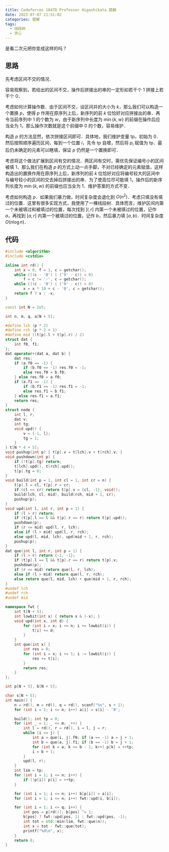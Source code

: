 ```yaml
---
title: Codeforces 1847D Professor Higashikata 题解
date: 2023-07-07 21:51:02
categories: 题解
tags:
  - 线段树
  - 贪心
---
```


是看二次元把你变成这样的吗？

<!-- more -->

## 思路

先考虑区间不交的情况．

容易观察到，若给出的区间不交，操作后拼接出的串的一定形如若干个 $1$ 拼接上若干个 $0$．

考虑如何计算操作数．由于区间不交，设区间并的大小为 $k$，那么我们可以构造一个置换 $p$，使得 $p$ 作用在原序列上后，新序列的前 $k$ 位恰好对应拼接出的串．再令当前序列中 $1$ 的个数为 $w$，由于新序列中长度为 $\min\{k, w\}$ 的前缀在操作后应当全为 $1$，那么操作次数就是这个前缀中 $0$ 的个数，容易维护．

构造 $p$ 的方法显然，依次拼接区间即可．具体地，我们维护变量 $\mathrm{tp}$，初始为 $0$．然后按照顺序遍历区间，每到一个位置 $i$，先令 $\mathrm{tp}$ 自增，然后将 $p_i$ 赋值为 $\mathrm{tp}$．最后仍未确定的元素可以瞎填，保证 $p$ 仍然是一个置换即可．

考虑将这个做法扩展到区间有交的情况．两区间有交时，需优先保证编号小的区间被填 $1$．那么我们在构造 $p$ 的方式上动一点手脚，不对已经确定的元素赋值，这样构造出的置换作用在原序列上后，新序列的前 $k$ 位恰好对应将编号较大的区间中与编号较小的区间的交去掉后拼接出的串．为了使高位尽可能填 $1$，操作后的新序列长度为 $\min\{k, w\}$ 的前缀也应当全为 $1$．维护答案的方式不变．

考虑如何构造 $p$．如果我们暴力做，时间复杂度会退化到 $O(n^2)$．考虑只填没有填过的位置．这里有很多实现方式，我使用了一棵线段树．具体而言，维护区间内第一个未被填过和被填过的位置，每次找到 $[l, r]$ 内第一个未被填过的位置，记作 $a$，再找到 $[a, r]$ 内第一个被填过的位置，记作 $b$，然后暴力填 $[a, b)$．时间复杂度 $O(n \log n)$．

## 代码

```cpp
#include <algorithm>
#include <cstdio>

inline int rd() {
	int x = 0, f = 1, c = getchar();
	while (((c - '0') | ('9' - c)) < 0)
		f = c != '-', c = getchar();
	while (((c - '0') | ('9' - c)) > 0)
		x = x * 10 + c - '0', c = getchar();
	return f ? x : -x;
}

const int N = 2e5;

int n, m, q, a[N + 5];

#define lch (p * 2)
#define rch (p * 2 + 1)
#define mid ((t[p].l + t[p].r) / 2)
struct dat {
	int f0, f1;
};
dat operator+(dat a, dat b) {
	dat res;
	if (a.f0 == -1) {
		if (b.f0 == -1) res.f0 = -1;
		else res.f0 = b.f0;
	} else res.f0 = a.f0;
	if (a.f1 == -1) {
		if (b.f1 == -1) res.f1 = -1;
		else res.f1 = b.f1;
	} else res.f1 = a.f1;
	return res;
}
struct node {
	int l, r;
	dat v;
	int tg;
	void upd() {
		v = {-1, l};
		tg = 1;
	}
} t[N * 4 + 5];
void pushup(int p) { t[p].v = t[lch].v + t[rch].v; }
void pushdown(int p) {
	if (!t[p].tg) return;
	t[lch].upd(), t[rch].upd();
	t[p].tg = 0;
}
void build(int p = 1, int cl = 1, int cr = n) {
	t[p].l = cl, t[p].r = cr;
	if (cl == cr) return t[p].v = {cl, -1}, void();
	build(lch, cl, mid), build(rch, mid + 1, cr);
	pushup(p);
}
void upd(int l, int r, int p = 1) {
	if (l > r) return;
	if (t[p].l == l && t[p].r == r) return t[p].upd();
	pushdown(p);
	if (r <= mid) upd(l, r, lch);
	else if (l > mid) upd(l, r, rch);
	else upd(l, mid, lch), upd(mid + 1, r, rch);
	pushup(p);
}
dat que(int l, int r, int p = 1) {
	if (l > r) return {-1, -1};
	if (t[p].l == l && t[p].r == r) return t[p].v;
	pushdown(p);
	if (r <= mid) return que(l, r, lch);
	else if (l > mid) return que(l, r, rch);
	else return que(l, mid, lch) + que(mid + 1, r, rch);
}
#undef lch
#undef rch
#undef mid

namespace fwt {
	int t[N + 5];
	int lowbit(int x) { return x & (-x); }
	void upd(int x, int d) {
		for (int i = x; i <= n; i += lowbit(i)) {
			t[i] += d;
		}
	}
	int que(int x) {
		int res = 0;
		for (int i = x; i >= 1; i -= lowbit(i)) {
			res += t[i];
		}
		return res;
	}
};

int p[N + 5], b[N + 5];

char s[N + 5];
int main() {
	n = rd(), m = rd(), q = rd(), scanf("%s", s + 1);
	for (int i = 1; i <= n; i++) a[i] = s[i] - '0';

	build(); int tp = 0;
	for (int _ = 1; _ <= m; _++) {
		int l = rd(), r = rd(), i = l, j = r;
		while (i <= j) {
			int a = que(i, j).f0; if (a == -1) a = j + 1;
			int b = que(a, j).f1; if (b == -1) b = j + 1;
			for (int k = a; k <= b - 1; k++) p[k] = ++tp;
			i = b + 1;
		}
		upd(l, r);
	}
	int lim = tp;
	for (int i = 1; i <= n; i++) {
		if (!p[i]) p[i] = ++tp;
	}

	for (int i = 1; i <= n; i++) b[p[i]] = a[i];
	for (int i = 1; i <= n; i++) fwt::upd(i, b[i]);

	for (int i = 1; i <= q; i++) {
		int pos = p[rd()]; b[pos] ^= 1;
		b[pos] ? fwt::upd(pos, 1) : fwt::upd(pos, -1);
		int tot = std::min(lim, fwt::que(n));
		int x = tot - fwt::que(tot);
		printf("%d\n", x);
	}
	return 0;
}
```
